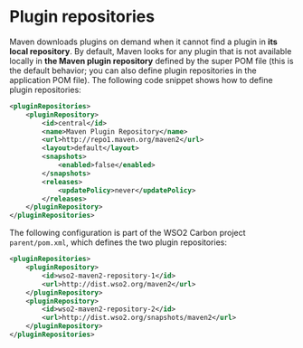 # Plugin repositories

Maven downloads plugins on demand when it cannot find a plugin in **its local repository**. By default, Maven looks for any plugin that is not available locally in **the Maven plugin repository** defined by the super POM file (this is the default behavior; you can also define plugin repositories in the application POM file). The following code snippet shows how to define plugin repositories:

```xml
<pluginRepositories>
    <pluginRepository>
        <id>central</id>
        <name>Maven Plugin Repository</name>
        <url>http://repo1.maven.org/maven2</url>
        <layout>default</layout>
        <snapshots>
            <enabled>false</enabled>
        </snapshots>
        <releases>
            <updatePolicy>never</updatePolicy>
        </releases>
    </pluginRepository>
</pluginRepositories>
```

The following configuration is part of the WSO2 Carbon project `parent/pom.xml`,
which defines the two plugin repositories:

```xml
<pluginRepositories>
    <pluginRepository>
        <id>wso2-maven2-repository-1</id>
        <url>http://dist.wso2.org/maven2</url>
    </pluginRepository>
    <pluginRepository>
        <id>wso2-maven2-repository-2</id>
        <url>http://dist.wso2.org/snapshots/maven2</url>
    </pluginRepository>
</pluginRepositories>
```




